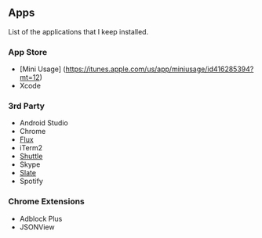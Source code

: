 ## Apps

List of the applications that I keep installed.

### App Store
* [Mini Usage] (https://itunes.apple.com/us/app/miniusage/id416285394?mt=12)
* Xcode

### 3rd Party
* Android Studio
* Chrome
* [Flux](http://justgetflux.com/)
* iTerm2
* [Shuttle](http://fitztrev.github.io/shuttle/)
* Skype
* [Slate](https://github.com/jigish/slate)
* Spotify

### Chrome Extensions
* Adblock Plus
* JSONView

